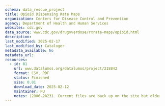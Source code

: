 ```yaml
---
schema: data_rescue_project 
title: Opioid Dispensing Rate Maps
organization: Centers for Disease Control and Prevention
agency: Department of Health and Human Services
websites: cdc.gov
data_source: www.cdc.gov/drugoverdose/rxrate-maps/opioid.html
description: 
last_modified: 2025-02-17
last_modified_by: Cataloger
metadata_available: No
metadata_url: 
resources:
  - id: 81
    url: www.datalumos.org/datalumos/project/218842
    format: CSV, PDF
    status: Finished
    size: 0.01
    download_date: 2025-02-12
    maintainer: PU
    notes: (2006-2023). Current files are back up on the site but older files are only available in their archive as HTML pages which I saved as PDFs.
---
```

